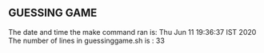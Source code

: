 ## GUESSING GAME
The date and time the make command ran is: Thu Jun 11 19:36:37 IST 2020 
The number of lines in guessinggame.sh is : 33 
